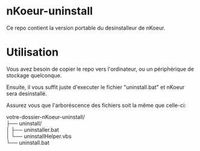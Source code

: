 ﻿# nKoeur-uninstall
Ce repo contient la version portable du desinstalleur
de nKoeur.

# Utilisation
Vous avez besoin de copier le repo vers l'ordinateur, ou un
périphérique de stockage quelconque.

Ensuite, il vous suffit juste d'executer le fichier "uninstall.bat"
et nKoeur sera desinstallé.

Assurez vous que l'arboréscence des fichiers soit la même que celle-ci:

votre-dossier-nKoeur-uninstall/  
├── uninstall/  
│   ├── uninstaller.bat  
│   └── uninstallHelper.vbs  
└── uninstall.bat  